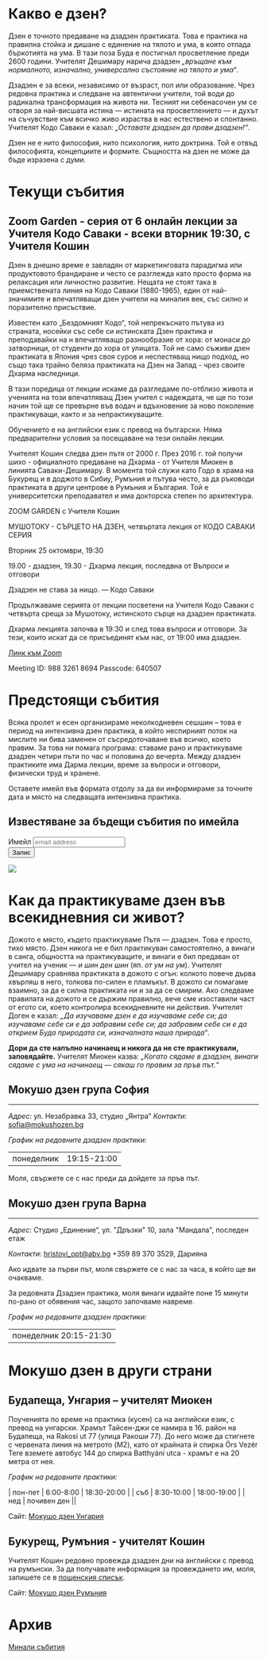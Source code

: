 # Какво е дзен?
Дзен е точното предаване на дзадзен практиката. Това е практика на правилна стойка и дишане с единение на тялото и ума, в която отпада бъркотията на ума. В тази поза Буда е постигнал просветление преди 2600 години. Учителят Дешимару нарича дзадзен _„връщане към нормалното, изначално, универсално състояние на тялото и ума“_.

Дзадзен е за всеки, независимо от възраст, пол или образование. Чрез редовна практика и следване на автентични учители, той води до радикална трансформация на живота ни. Тесният ни себенасочен ум се отворя за най-висшата истина &mdash; истината на просветлението &mdash; и духът на съчувствие към всичко живо израства в нас естествено и спонтанно. Учителят Кодо Саваки е казал: _„Оставате дзадзен да прави дзадзен!“_.

Дзен не е нито философия, нито психология, нито доктрина. Той е отвъд философията, концепциите и формите. Същността на дзен не може да бъде изразена с думи.

# Текущи събития

## Zoom Garden - серия от 6 онлайн лекции за Учителя Кодо Саваки - всеки вторник 19:30, с Учителя Кошин

Дзен в днешно време е завладян от маркетинговата парадигма или продуктовото брандиране и често се разглежда като просто форма на релаксация или личностно развитие. Нещата не стоят така в приемствената линия на Кодо Саваки (1880-1965), един от най-значимите и впечатляващи дзен учители на миналия век, със силно и поразително присъствие.

Известен като „Бездомният Кодо“, той непрекъснато пътува из страната, носейки със себе си истинската Дзен практика и преподавайки на н впечатляващо разнообразие от хора: от монаси до затворници, от студенти до хора от улицата. Той не само съживи дзен практиката в Япония чрез своя суров и неспестяващ нищо подход, но също така трайно беляза практиката на Дзен на Запад - чрез своите Дхарма наследници.

В тази поредица от лекции искаме да разгледаме по-отблизо живота и ученията на този впечатляващ Дзен учител с надеждата, че ще по този начин той ще се превърне във водач и вдъхновение за ново поколение практикуващи, както и за непрактикуващите.

Обучението е на английски език с превод на български. Няма предварителни условия за посещаване на тези онлайн лекции.

Учителят Кошин следва дзен пътя от 2000 г. През 2016 г. той получи шихо - официалното предаване на Дхарма - от Учителя Миокен в линията Саваки-Дешимару. В момента той служи като Годо в храма на Букурещ и в доджото в Сибиу, Румъния и пътува често, за да ръководи практиката в други центрове в Румъния и България. Той е университетски преподавател и има докторска степен по архитектура.

ZOOM GARDEN
с Учителя Кошин

МУШОТОКУ - СЪРЦЕТО НА ДЗЕН, 
четвъртата лекция от 
КОДО САВАКИ СЕРИЯ

Вторник 25 октомври, 19:30

19.00 - дзадзен, 
19.30 - Дхарма лекция, последвна от Въпроси и отговори


Дзадзен не става за нищо.
— Кодо Саваки

Продължаваме серията от лекции посветени на Учителя Кодо Саваки с четвърта среща за Мушотоку, истинското сърце на дзадзен практиката. 

Дхарма лекцията започва в 19:30 и след това въпроси и отговори. За тези, които искат да се присъединят към нас, от 19:00 има дзадзен.


[Линк към Zoom](https://zoom.us/j/98832618694?pwd=N1hlM2JOTUpKYVR1Zys5VER3cm9lZz09)

Meeting ID: 988 3261 8694
Passcode: 640507

# Предстоящи събития

Всяка пролет и есен организираме неколкодневен сешшин – това е период на интензивна дзен практика, в който неспирният поток на мислите ни бива заменен от съсредоточаване във всичко, което правим. За това ни помага програма: ставаме рано и практикуваме дзадзен четири пъти по час и половина до вечерта. Между дзадзен практиките има Дарма лекции, време за въпроси и отговори, физически труд и хранене.

Оставете имейл във формата отдолу за да ви информираме за точните дата и място на следващата интензивна практика.

## Известяване за бъдещи събития по имейла

<div id="mc_embed_signup">
<form action="https://mokushozen.us14.list-manage.com/subscribe/post?u=21ca5b6707cdabb4a5cc0034f&amp;id=7482081063" method="post" id="mc-embedded-subscribe-form" name="mc-embedded-subscribe-form" class="validate" target="_blank" novalidate>
    <div id="mc_embed_signup_scroll">
	<label for="mce-EMAIL">Имейл</label>
	<input type="email" value="" name="EMAIL" class="email" id="mce-EMAIL" placeholder="email address" required>
    <!-- real people should not fill this in and expect good things - do not remove this or risk form bot signups-->
    <div style="position: absolute; left: -5000px;" aria-hidden="true"><input type="text" name="b_21ca5b6707cdabb4a5cc0034f_7482081063" tabindex="-1" value=""></div>
        <div class="optionalParent">
            <div class="clear foot">
                <input type="submit" value="Запис" name="subscribe" id="mc-embedded-subscribe" class="button">
                <p class="brandingLogo"><a href="http://eepurl.com/hVEoGL" title="Mailchimp - email marketing made easy and fun"><img src="https://eep.io/mc-cdn-images/template_images/branding_logo_text_dark_dtp.svg"></a></p>
            </div>
        </div>
    </div>
</form>
</div>

# Как да практикуваме дзен във всекидневния си живот?

Дожото е място, където практикуваме Пътя &mdash; дзадзен. Това е просто, тихо място. Дзен никога не е бил практикуван самостоятелно, а винаги в санга, общността на практикуващите, и винаги е бил предаван от учител на ученик &mdash; _и шин ден шин_ (яп. _от ум на ум_). Учителят Дешимару сравнява практиката в дожото с огън: колкото повече дърва хвърляш в него, толкова по-силен е пламъкът. В дожото си помагаме взаимно, за да е силна практиката ни и за да се смирим. Ако следваме правилата на дожото и се държим правилно, вече сме изоставили част от егото си, което контролира всекидневните ни действия. Учителят Доген е казал: _„Да изучаваме дзен е да изучаваме себе си; да изучаваме себе си е да забравим себе си; да забравим себе си е да открием Буда природата си, изначалната наша природа“_.

**Дори да сте напълно начинаещ и никога да не сте практикували, заповядайте.** Учителят Миокен казва: _„Когато сядаме в дзадзен, винаги сядаме с ума на начинаещ &mdash; сякаш го правим за пръв път.“_


## Мокушо дзен група София
***
_Адрес_:
ул. Незабравка 33, студио „Янтра“
_Контакти_: <a href="mailto:sofia@mokushozen.bg?subject=Дзадзен%20практика %20в%20София">sofia@mokushozen.bg</a>
 
 _График на редовните дзадзен практики:_
<table>
<tr><td>понеделник</td><td>19:15-21:00</td></tr>
</table>
Моля, свържете се с нас преди да дойдете за пръв път.

## Мокушо дзен група Варна
***
_Адрес_:
Студио „Единение“, ул. "Дръзки" 10, зала "Мандала", последен етаж

_Контакти_:
<a href="mailto:hristovi_opt@abv.bg?subject=Мокушо%20дзен">hristovi_opt@abv.bg</a>
+359 89 370 3529, Дарияна

Ако идвате за първи път, моля свържете се с нас за часа, в който ще ви очакваме. 

За редовната Дзадзен практика, моля винаги идвайте поне 15 минути по-рано от обявения час, защото започваме навреме.

_График на редовните дзадзен практики:_
<table>
<tr><td>понеделник 20:15-21:30</td></tr>
</table>

# Мокушо дзен в други страни

## Будапеща, Унгария – учителят Миокен 

Поученията по време на практика (кусен) са на английски език, с превод на унгарски.  Храмът Тайсен-джи се намира в 16. район на Будапеща, на Rakosi ut 77 (улица Ракоши 77). До него може да стигнете с червената линия на метрото (M2), като от крайната ѝ спирка Örs Vezér Tere вземете автобус 144 до спирка Batthyáni utca - храмът е на 20 метра от нея.

_График на редовните практики:_

| пон-пет | 6:00-8:00  | 18:30-20:00 |
| съб     | 8:30-10:00 | 18:00-19:00 |
| нед     | почивен ден ||

Сайт: [Мокушо дзен Унгария](http://mokushozen.hu/)

## Букурещ, Румъния - учителят Кошин

Учителят Кошин редовно провежда дзадзен дни на английски с превод на румънски. За да получавате информация за провеждането им, моля, запишете се в [пощенския списък](http://mokushozen.ro/newsletterEn.php).

Сайт: [Мокушо дзен Румъния](http://mokushozen.ro/)

# Архив
[Минали събития](/past_events)
